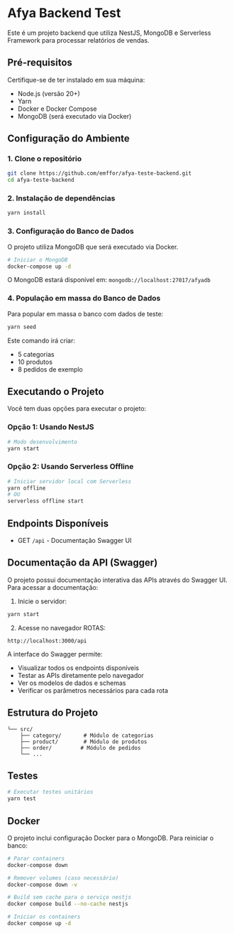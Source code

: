 # Afya Backend Test

Este é um projeto backend que utiliza NestJS, MongoDB e Serverless Framework para processar relatórios de vendas.

## Pré-requisitos

Certifique-se de ter instalado em sua máquina:

- Node.js (versão 20+)
- Yarn
- Docker e Docker Compose
- MongoDB (será executado via Docker)

## Configuração do Ambiente

### 1. Clone o repositório
```bash
git clone https://github.com/emffor/afya-teste-backend.git
cd afya-teste-backend
```

### 2. Instalação de dependências
```bash
yarn install
```

### 3. Configuração do Banco de Dados

O projeto utiliza MongoDB que será executado via Docker.

```bash
# Iniciar o MongoDB
docker-compose up -d
```

O MongoDB estará disponível em: `mongodb://localhost:27017/afyadb`

### 4. População em massa do Banco de Dados

Para popular em massa o banco com dados de teste:

```bash
yarn seed
```

Este comando irá criar:
- 5 categorias
- 10 produtos
- 8 pedidos de exemplo

## Executando o Projeto

Você tem duas opções para executar o projeto:

### Opção 1: Usando NestJS
```bash
# Modo desenvolvimento
yarn start
```

### Opção 2: Usando Serverless Offline
```bash
# Iniciar servidor local com Serverless
yarn offline
# OU
serverless offline start
```

## Endpoints Disponíveis

- GET `/api` - Documentação Swagger UI

## Documentação da API (Swagger)

O projeto possui documentação interativa das APIs através do Swagger UI.
Para acessar a documentação:

1. Inicie o servidor:
```bash
yarn start
```

2. Acesse no navegador ROTAS:
```
http://localhost:3000/api
```

A interface do Swagger permite:
- Visualizar todos os endpoints disponíveis
- Testar as APIs diretamente pelo navegador
- Ver os modelos de dados e schemas
- Verificar os parâmetros necessários para cada rota

## Estrutura do Projeto

```
└── src/
    ├── category/       # Módulo de categorias
    ├── product/        # Módulo de produtos
    ├── order/         # Módulo de pedidos
    └── ...
```

## Testes

```bash
# Executar testes unitários
yarn test
```

## Docker

O projeto inclui configuração Docker para o MongoDB. Para reiniciar o banco:

```bash
# Parar containers
docker-compose down

# Remover volumes (caso necessário)
docker-compose down -v

# Build sem cache para o serviço nestjs
docker compose build --no-cache nestjs

# Iniciar os containers
docker compose up -d
```
````
